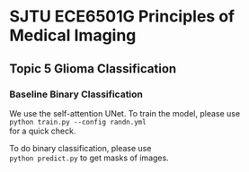 # SJTU ECE6501G Principles of Medical Imaging

## Topic 5 Glioma Classification

### Baseline Binary Classification

We use the self-attention UNet. To train the model, please use  
`python train.py --config randn.yml`  
for a quick check.

To do binary classification, please use  
`python predict.py`
to get masks of images.
